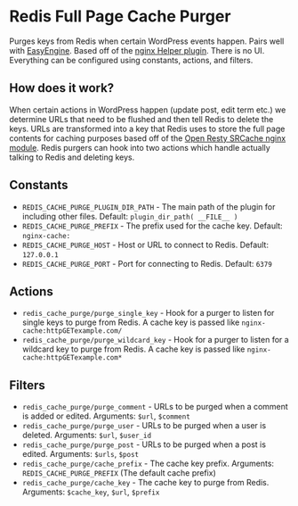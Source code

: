 # Redis Full Page Cache Purger

Purges keys from Redis when certain WordPress events happen. Pairs well with [EasyEngine](https://easyengine.io/). Based off of the [nginx Helper plugin](https://github.com/rtCamp/nginx-helper). There is no UI. Everything can be configured using constants, actions, and filters.

## How does it work?

When certain actions in WordPress happen (update post, edit term etc.) we determine URLs that need to be flushed and then tell Redis to delete the keys. URLs are transformed into a key that Redis uses to store the full page contents for caching purposes based off of the [Open Resty SRCache nginx module](https://github.com/rtCamp/nginx-helper). Redis purgers can hook into two actions which handle actually talking to Redis and deleting keys.

## Constants
  - `REDIS_CACHE_PURGE_PLUGIN_DIR_PATH` - The main path of the plugin for including other files. Default: `plugin_dir_path( __FILE__ )`
  - `REDIS_CACHE_PURGE_PREFIX` - The prefix used for the cache key. Default: `nginx-cache:`
  - `REDIS_CACHE_PURGE_HOST` - Host or URL to connect to Redis. Default: `127.0.0.1`
  - `REDIS_CACHE_PURGE_PORT` - Port for connecting to Redis. Default: `6379`

## Actions
  - `redis_cache_purge/purge_single_key` - Hook for a purger to listen for single keys to purge from Redis. A cache key is passed like `nginx-cache:httpGETexample.com/`
  - `redis_cache_purge/purge_wildcard_key` - Hook for a purger to listen for a wildcard key to purge from Redis. A cache key is passed like `nginx-cache:httpGETexample.com*`

## Filters
  - `redis_cache_purge/purge_comment` - URLs to be purged when a comment is added or edited. Arguments: `$url`, `$comment`
  - `redis_cache_purge/purge_user` - URLs to be purged when a user is deleted. Arguments: `$url`, `$user_id`
  - `redis_cache_purge/purge_post` - URLs to be purged when a post is edited. Arguments: `$urls`, `$post`
  - `redis_cache_purge/cache_prefix` - The cache key prefix. Arguments: `REDIS_CACHE_PURGE_PREFIX` (The default cache prefix)
  - `redis_cache_purge/cache_key` - The cache key to purge from Redis. Arguments: `$cache_key`, `$url`, `$prefix`
